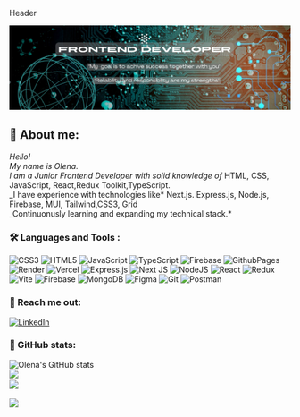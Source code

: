 Header

<img src="assets/gitbanner.jpg" alt="Banner"  />

<!-- ![banner](https://github.com/Olena457/Olena457/blob/main/assets/banner.jpg) -->

## 💫 About me:

_Hello!_<br>_My name is Olena._<br>_I am a Junior Frontend Developer with solid knowledge of_ HTML, CSS, JavaScript, React,Redux Toolkit,TypeScript. <br>\_I have experience with technologies like* Next.js. Express.js, Node.js, Firebase, MUI, Tailwind,CSS3, Grid <br>\_Continuonusly learning and expanding my technical stack.*

### 🛠️ Languages and Tools :

![CSS3](https://img.shields.io/badge/css3-%231572B6.svg?style=flat&logo=css3&logoColor=white) ![HTML5](https://img.shields.io/badge/html5-%23E34F26.svg?style=flat&logo=html5&logoColor=white) ![JavaScript](https://img.shields.io/badge/javascript-%23323330.svg?style=flat&logo=javascript&logoColor=%23F7DF1E) ![TypeScript](https://img.shields.io/badge/typescript-%23007ACC.svg?style=flat&logo=typescript&logoColor=white) ![Firebase](https://img.shields.io/badge/firebase-%23039BE5.svg?style=flat&logo=firebase) ![GithubPages](https://img.shields.io/badge/github%20pages-121013?style=flat&logo=github&logoColor=white) ![Render](https://img.shields.io/badge/Render-%46E3B7.svg?style=flat&logo=render&logoColor=white) ![Vercel](https://img.shields.io/badge/vercel-%23000000.svg?style=flat&logo=vercel&logoColor=white) ![Express.js](https://img.shields.io/badge/express.js-%23404d59.svg?style=flat&logo=express&logoColor=%2361DAFB) ![Next JS](https://img.shields.io/badge/Next-black?style=flat&logo=next.js&logoColor=white) ![NodeJS](https://img.shields.io/badge/node.js-6DA55F?style=flat&logo=node.js&logoColor=white) ![React](https://img.shields.io/badge/react-%2320232a.svg?style=flat&logo=react&logoColor=%2361DAFB) ![Redux](https://img.shields.io/badge/redux-%23593d88.svg?style=flat&logo=redux&logoColor=white) ![Vite](https://img.shields.io/badge/vite-%23646CFF.svg?style=flat&logo=vite&logoColor=white) ![Firebase](https://img.shields.io/badge/firebase-a08021?style=flat&logo=firebase&logoColor=ffcd34) ![MongoDB](https://img.shields.io/badge/MongoDB-%234ea94b.svg?style=flat&logo=mongodb&logoColor=white) ![Figma](https://img.shields.io/badge/figma-%23F24E1E.svg?style=flat&logo=figma&logoColor=white) ![Git](https://img.shields.io/badge/git-%23F05033.svg?style=flat&logo=git&logoColor=white) ![Postman](https://img.shields.io/badge/Postman-FF6C37?style=flat&logo=postman&logoColor=white)

### 📧 Reach me out:

[![LinkedIn](https://img.shields.io/badge/LinkedIn-%230077B5.svg?logo=linkedin&logoColor=white)](https://www.linkedin.com/in/olena-demianenko0808-383991312/)

### 📶 GitHub stats:

![Olena's GitHub stats](https://github-readme-stats.vercel.app/api?username=Olena457&theme=dark&hide_border=false&include_all_commits=false&count_private=false)<br/>
![](https://github-readme-streak-stats.herokuapp.com/?user=Olena457&theme=dark&hide_border=false)<br/>
![](https://github-readme-stats.vercel.app/api/top-langs/?username=Olena457&theme=dark&hide_border=false&include_all_commits=false&count_private=false&layout=compact)

[![](https://visitcount.itsvg.in/api?id=Olena&icon=1&color=0)](https://visitcount.itsvg.in)
